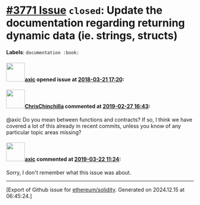 # [\#3771 Issue](https://github.com/ethereum/solidity/issues/3771) `closed`: Update the documentation regarding returning dynamic data (ie. strings, structs)
**Labels**: `documentation :book:`


#### <img src="https://avatars.githubusercontent.com/u/20340?v=4" width="50">[axic](https://github.com/axic) opened issue at [2018-03-21 17:20](https://github.com/ethereum/solidity/issues/3771):



#### <img src="https://avatars.githubusercontent.com/u/42080?u=54f700afa4263a5f86d2036b7ae598c2a2b419c0&v=4" width="50">[ChrisChinchilla](https://github.com/ChrisChinchilla) commented at [2019-02-27 16:43](https://github.com/ethereum/solidity/issues/3771#issuecomment-467937381):

@axic Do you mean between functions and contracts? If so, I think we have covered a lot of this already in recent commits, unless you know of any particular topic areas missing?

#### <img src="https://avatars.githubusercontent.com/u/20340?v=4" width="50">[axic](https://github.com/axic) commented at [2019-03-22 11:24](https://github.com/ethereum/solidity/issues/3771#issuecomment-475584383):

Sorry, I don't remember what this issue was about.


-------------------------------------------------------------------------------



[Export of Github issue for [ethereum/solidity](https://github.com/ethereum/solidity). Generated on 2024.12.15 at 06:45:24.]
